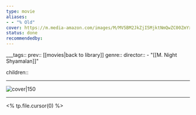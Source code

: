 ```yaml
---
type: movie
aliases:
- - "% Old"
cover: https://m.media-amazon.com/images/M/MV5BM2JkZjI5MjktNmQwZC00ZmYxLTg0OTYtYmVhNGFkMGZlMGYyXkEyXkFqcGc@._V1_SX300.jpg
status: done
recommendedby:
---
```

___tags:: prev:: [[movies|back to library]]
genre::
director:: - "[[M. Night Shyamalan]]"
  
children::
___
![cover|150](https://m.media-amazon.com/images/M/MV5BM2JkZjI5MjktNmQwZC00ZmYxLTg0OTYtYmVhNGFkMGZlMGYyXkEyXkFqcGc@._V1_SX300.jpg)
___
<% tp.file.cursor(0) %>
